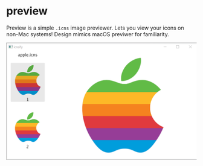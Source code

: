 # preview

Preview is a simple `.icns` image previewer. Lets you view your icons on non-Mac systems!
Design mimics macOS previwer for familiarity.

![preview](../../docs/preview.png)
